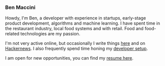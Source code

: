 ### Ben Maccini

Howdy, I'm Ben, a developer with experience in startups, early-stage product development, algorithms
and machine learning. I have spent time in the restaurant industry, local food systems and with retail.
Food and food-related technologies are my passion.

I'm not very active online, but occasionally I write things [here](blog/) and on [Hackernews](https://news.ycombinator.com/threads?id=benjaminmaccini). I also frequently spend time honing my [developer setup](SETUP.md).

I am open for new opportunities, you can find my [resume here](resume.pdf).
